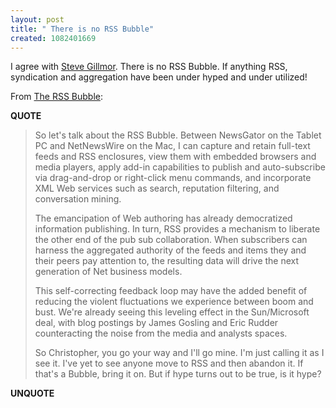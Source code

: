 ```yaml
---
layout: post
title: " There is no RSS Bubble"
created: 1082401669
---
```

I agree with <a href="http://blog.ziffdavis.com/gillmor/">Steve Gillmor</a>.  There is no RSS Bubble.  If anything RSS, syndication and aggregation have been under hyped and under utilized!

From <a href="http://blog.ziffdavis.com/gillmor/archive/2004/04/18/524.aspx">The RSS Bubble</a>:
<p><strong>QUOTE</strong></p><blockquote>So let's talk about the RSS Bubble. Between NewsGator on the Tablet PC and NetNewsWire on the Mac, I can capture and retain full-text feeds and RSS enclosures, view them with embedded browsers and media players, apply add-in capabilities to publish and auto-subscribe via drag-and-drop or right-click menu commands, and incorporate XML Web services such as search, reputation filtering, and conversation mining.

The emancipation of Web authoring has already democratized information publishing. In turn, RSS provides a mechanism to liberate the other end of the pub sub collaboration. When subscribers can harness the aggregated authority of the feeds and items they and their peers pay attention to, the resulting data will drive the next generation of Net business models.

This self-correcting feedback loop may have the added benefit of reducing the violent fluctuations we experience between boom and bust. We're already seeing this leveling effect in the Sun/Microsoft deal, with blog postings by James Gosling and Eric Rudder counteracting the noise from the media and analysts spaces.

So Christopher, you go your way and I'll go mine. I'm just calling it as I see it. I've yet to see anyone move to RSS and then abandon it. If that's a Bubble, bring it on. But if hype turns out to be true, is it hype?</blockquote><p><strong>UNQUOTE</strong></p>

